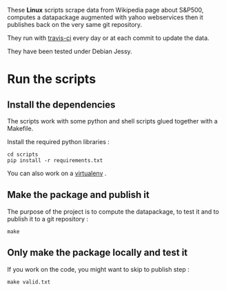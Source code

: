 These **Linux** scripts scrape data from Wikipedia page about S&P500, computes a datapackage augmented with yahoo webservices 
then it publishes back on the very same git repository.

They run with [travis-ci](https://travis-ci.org/datasets/s-and-p-500-companies) every day or at each commit to update the data.

They have been tested under Debian Jessy.


# Run the scripts

## Install the dependencies
The scripts work with some python and shell scripts glued together with a Makefile.

Install the required python libraries :

    cd scripts
    pip install -r requirements.txt

You can also work on a [virtualenv](http://docs.python-guide.org/en/latest/dev/virtualenvs/) .

## Make the package and publish it
The purpose of the project is to compute the datapackage, to test it and to publish it to a git repository :

	make

## Only make the package locally and test it
If you work on the code, you might want to skip to publish step :

	make valid.txt
